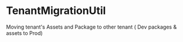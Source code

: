 # TenantMigrationUtil
Moving tenant's Assets and Package to other tenant ( Dev packages &amp; assets to Prod) 
